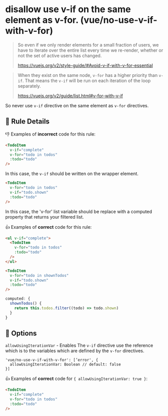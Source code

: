 # disallow use v-if on the same element as v-for. (vue/no-use-v-if-with-v-for)

> So even if we only render elements for a small fraction of users, we have to iterate over the entire list every time we re-render, whether or not the set of active users has changed.
>
> https://vuejs.org/v2/style-guide/#Avoid-v-if-with-v-for-essential

> When they exist on the same node, `v-for` has a higher priority than `v-if`. That means the `v-if` will be run on each iteration of the loop separately.
>
> https://vuejs.org/v2/guide/list.html#v-for-with-v-if

So never use `v-if` directive on the same element as `v-for` directives.

## :book: Rule Details

:-1: Examples of **incorrect** code for this rule:

```html
<TodoItem
  v-if="complete"
  v-for="todo in todos"
  :todo="todo"
/>
```

In this case, the `v-if` should be written on the wrapper element.


```html
<TodoItem
  v-for="todo in todos"
  v-if="todo.shown"
  :todo="todo"
/>
```

In this case, the 'v-for' list variable should be replace with a computed property that returns your filtered list.


:+1: Examples of **correct** code for this rule:


```html
<ul v-if="complete">
  <TodoItem
    v-for="todo in todos"
    :todo="todo"
  />
</ul>
```


```html
<TodoItem
  v-for="todo in shownTodos"
  v-if="todo.shown"
  :todo="todo"
/>
```

```js
computed: {
  shownTodos() {
    return this.todos.filter((todo) => todo.shown)
  }
}
```

## :wrench: Options

`allowUsingIterationVar` - Enables The `v-if` directive use the reference which is to the variables which are defined by the `v-for` directives.

```
'vue/no-use-v-if-with-v-for': [’error', {
  allowUsingIterationVar: Boolean // default: false
}]
```

:+1: Examples of **correct** code for `{ allowUsingIterationVar: true }`:

```html
<TodoItem
  v-if="complete"
  v-for="todo in todos"
  :todo="todo"
/>
```

